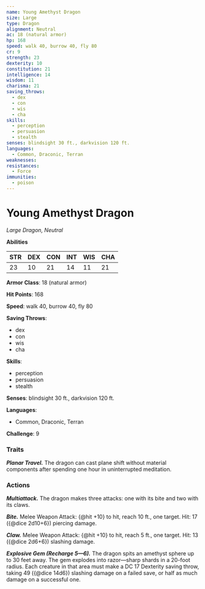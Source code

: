 ```yaml
---
name: Young Amethyst Dragon
size: Large
type: Dragon
alignment: Neutral
ac: 18 (natural armor)
hp: 168
speed: walk 40, burrow 40, fly 80
cr: 9
strength: 23
dexterity: 10
constitution: 21
intelligence: 14
wisdom: 11
charisma: 21
saving_throws:
  - dex
  - con
  - wis
  - cha
skills:
  - perception
  - persuasion
  - stealth
senses: blindsight 30 ft., darkvision 120 ft.
languages:
  - Common, Draconic, Terran
weaknesses:
resistances:
  - Force
immunities:
  - poison
---
```


# Young Amethyst Dragon

*Large Dragon, Neutral*

**Abilities**

| STR | DEX | CON | INT | WIS | CHA |
| --- | --- | --- | --- | --- | --- |
| 23 | 10 | 21 | 14 | 11 | 21 |

**Armor Class**: 18 (natural armor)

**Hit Points**: 168

**Speed**: walk 40, burrow 40, fly 80

**Saving Throws**:
  - dex
  - con
  - wis
  - cha

**Skills**:
  - perception
  - persuasion
  - stealth

**Senses**: blindsight 30 ft., darkvision 120 ft.

**Languages**:
  - Common, Draconic, Terran

**Challenge**: 9

### Traits
***Planar Travel.*** The dragon can cast plane shift without material components after spending one hour in uninterrupted meditation.

### Actions
***Multiattack.*** The dragon makes three attacks: one with its bite and two with its claws.

***Bite.*** Melee Weapon Attack: {@hit +10} to hit, reach 10 ft., one target. Hit: 17 ({@dice 2d10+6}) piercing damage.

***Claw.*** Melee Weapon Attack: {@hit +10} to hit, reach 5 ft., one target. Hit: 13 ({@dice 2d6+6}) slashing damage.

***Explosive Gem (Recharge 5—6).*** The dragon spits an amethyst sphere up to 30 feet away. The gem explodes into razor—sharp shards in a 20-foot radius. Each creature in that area must make a DC 17 Dexterity saving throw, taking 49 ({@dice 14d6}) slashing damage on a failed save, or half as much damage on a successful one.

